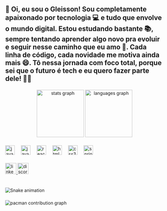 <h2 align="left">👋 Oi, eu sou o Gleisson! Sou completamente apaixonado por tecnologia 💻 e tudo que envolve o mundo digital. Estou estudando bastante 📚, sempre tentando aprender algo novo pra evoluir e seguir nesse caminho que eu amo 🚀. Cada linha de código, cada novidade me motiva ainda mais 😄. Tô nessa jornada com foco total, porque sei que o futuro é tech e eu quero fazer parte dele! 🔧✨</h2>

###

<div align="center">
  <img src="https://github-readme-stats.vercel.app/api?username=gleissonfernando&hide_title=true&hide_rank=false&show_icons=true&include_all_commits=false&count_private=false&disable_animations=false&theme=dark&locale=pt-br&hide_border=true" height="150" alt="stats graph"  />
  <img src="https://github-readme-stats.vercel.app/api/top-langs?username=gleissonfernando&locale=pt-br&hide_title=false&layout=compact&card_width=320&langs_count=5&theme=dracula&hide_border=false" height="150" alt="languages graph"  />
</div>

###

<div align="left">
  <img src="https://cdn.jsdelivr.net/gh/devicons/devicon/icons/java/java-original.svg" height="30" alt="java logo"  />
  <img width="12" />
  <img src="https://cdn.jsdelivr.net/gh/devicons/devicon/icons/javascript/javascript-original.svg" height="30" alt="javascript logo"  />
  <img width="12" />
  <img src="https://cdn.jsdelivr.net/gh/devicons/devicon/icons/react/react-original.svg" height="30" alt="react logo"  />
  <img width="12" />
  <img src="https://cdn.jsdelivr.net/gh/devicons/devicon/icons/html5/html5-original.svg" height="30" alt="html5 logo"  />
  <img width="12" />
  <img src="https://cdn.jsdelivr.net/gh/devicons/devicon/icons/css3/css3-original.svg" height="30" alt="css3 logo"  />
  <img width="12" />
  <img src="https://cdn.jsdelivr.net/gh/devicons/devicon/icons/spring/spring-original.svg" height="30" alt="spring logo"  />
</div>

###

<div align="left">
  <a href="https://www.linkedin.com/in/gleisson-fernando-570537278/" target="_blank">
    <img src="https://img.shields.io/static/v1?message=LinkedIn&logo=linkedin&label=&color=0077B5&logoColor=white&labelColor=&style=for-the-badge" height="35" alt="linkedin logo"  />
  </a>
  <a href="https://discord.gg/JENEVpND8p" target="_blank">
    <img src="https://img.shields.io/static/v1?message=Discord&logo=discord&label=&color=7289DA&logoColor=white&labelColor=&style=for-the-badge" height="35" alt="discord logo"  />
  </a>
</div>

###

<br clear="both">

<img src="https://raw.githubusercontent.com/gleissonfernando/gleissonfernando/output/snake.svg" alt="Snake animation" />

###

<picture>
  <source media="(prefers-color-scheme: dark)" srcset="https://raw.githubusercontent.com/gleissonfernando/gleissonfernando/output/pacman-contribution-graph-dark.svg">
  <source media="(prefers-color-scheme: light)" srcset="https://raw.githubusercontent.com/gleissonfernando/gleissonfernando/output/pacman-contribution-graph.svg">
  <img alt="pacman contribution graph" src="https://raw.githubusercontent.com/gleissonfernando/gleissonfernando/output/pacman-contribution-graph.svg">
</picture>

###
